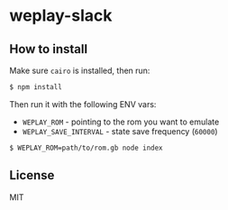 
# weplay-slack

## How to install

Make sure `cairo` is installed, then run:

```bash
$ npm install
```

Then run it with the following ENV vars:

- `WEPLAY_ROM` - pointing to the rom you want to emulate
- `WEPLAY_SAVE_INTERVAL` - state save frequency (`60000`)

```
$ WEPLAY_ROM=path/to/rom.gb node index
```

## License

MIT
